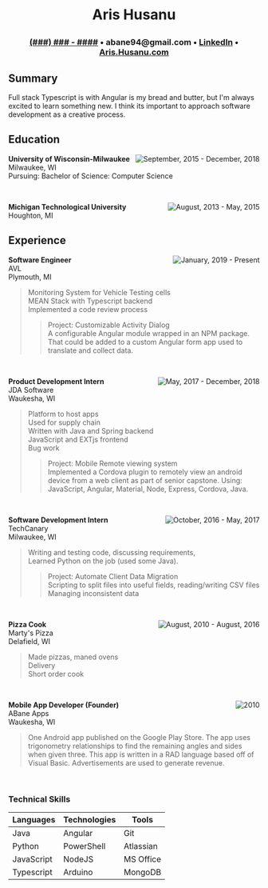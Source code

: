 <h1><p align="center"><b>Aris Husanu</b></p></h1>

<h3>
<p align="center"><b> <a href="Resume.docx">(###) ### - ####</a> &bull; abane94@gmail.com &bull; <a href="http://www.tiny.cc/aris_husanu_link">LinkedIn</a> &bull; <a href="http://aris.husanu.com">Aris.Husanu.com</a></b></p>
</h3>

## Summary
Full stack Typescript is with Angular is my bread and butter, but I'm always excited to learn something new. I think its important to approach software development as a creative process.

## Education
<b>University of Wisconsin-Milwaukee</b> <img alt="September, 2015 - December, 2018" align="right"> <br/>
Milwaukee, WI<br/>
Pursuing: Bachelor of Science: Computer Science

<br/>

<b>Michigan Technological University</b> <img alt="August, 2013 - May, 2015" align="right"> <br/>
Houghton, MI

## Experience
<b>Software Engineer</b> <img alt="January, 2019 - Present" align="right"> <br/>
  AVL <br/>
  Plymouth, MI
  > Monitoring System for Vehicle Testing cells</br>
  > MEAN Stack with Typescript backend</br>
  > Implemented a code review process</br>
  >> Project: Customizable Activity Dialog</br>
  >> A configurable Angular module wrapped in an NPM package. That could be added to a custom Angular form app used to translate and collect data.

  <br/>

<b>Product Development Intern</b> <img alt="May, 2017 - December, 2018" align="right"> <br/>
  JDA Software <br/>
  Waukesha, WI
  > Platform to host apps<br/>
  > Used for supply chain<br/>
  > Written with Java and Spring backend<br/>
  > JavaScript and EXTjs frontend<br/>
  > Bug work<br/>
  >> Project: Mobile Remote viewing system</br>
  >> Implemented a Cordova plugin to remotely view an android device from a web client as part of senior capstone. Using: JavaScript, Angular, Material, Node, Express, Cordova, Java.

  <br/>

  <b>Software Development Intern</b> <img alt="October, 2016 - May, 2017" align="right"> <br/>
  TechCanary<br/>
  Milwaukee, WI
  > Writing and testing code, discussing requirements, <br/>
  > Learned Python on the job (used some Java). <br/>
  >> Project: Automate Client Data Migration<br/>
  >> Scripting to split files into useful fields, reading/writing CSV files <br/>
  >> Managing inconsistent data

  <br/>

  <b>Pizza Cook</b> <img alt="August, 2010 - August, 2016" align="right"> <br/>
  Marty's Pizza<br/>
  Delafield, WI
  > Made pizzas, maned ovens<br/>
  > Delivery<br/>
  > Short order cook<br/>

<br/>

  <b>Mobile App Developer (Founder)</b> <img alt="2010" align="right"> <br/>
  ABane Apps<br/>
  Waukesha, WI
  > One Android app published on the Google Play Store. The app uses
	trigonometry relationships to find the remaining angles and
	sides when given three. This app is written in a RAD language
	based off of Visual Basic. Advertisements are used to generate revenue.

<br/>

### Technical Skills
|Languages | Technologies | Tools|
| --- |---| ---|
|Java | Angular | Git|
|Python | PowerShell | Atlassian|
|JavaScript | NodeJS | MS Office |
| Typescript | Arduino | MongoDB|
